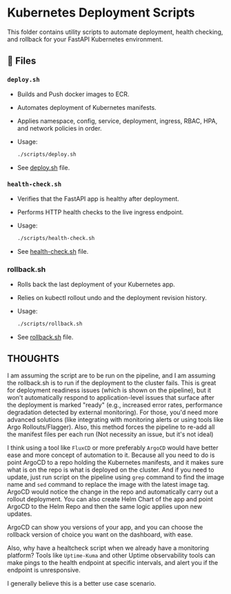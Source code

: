 # Kubernetes Deployment Scripts

This folder contains utility scripts to automate deployment, health checking, and rollback for your FastAPI Kubernetes environment.

## 📁 Files

### `deploy.sh`

- Builds and Push docker images to ECR.
- Automates deployment of Kubernetes manifests.
- Applies namespace, config, service, deployment, ingress, RBAC, HPA, and network policies in order.
- Usage:

  ```bash
  ./scripts/deploy.sh
  ```

- See [deploy.sh](./deploy.sh) file.

### `health-check.sh`

- Verifies that the FastAPI app is healthy after deployment.
- Performs HTTP health checks to the live ingress endpoint.
- Usage:

    ```bash
    ./scripts/health-check.sh
    ```

- See [health-check.sh](./health-check.sh) file.

### rollback.sh

- Rolls back the last deployment of your Kubernetes app.
- Relies on kubectl rollout undo and the deployment revision history.
- Usage:

    ```bash
    ./scripts/rollback.sh
    ```

- See [rollback.sh](./rollback.sh) file.

## THOUGHTS

I am assuming the script are to be run on the pipeline, and I am assuming the rollback.sh is to run if the deployment to the cluster fails. This is great for deployment readiness issues (which is shown on the pipeline), but it won't automatically respond to application-level issues that surface after the deployment is marked "ready" (e.g., increased error rates, performance degradation detected by external monitoring). For those, you'd need more advanced solutions (like integrating with monitoring alerts or using tools like Argo Rollouts/Flagger). Also, this method forces the pipeline to re-add all the manifest files per each run (Not necessity an issue, but it's not ideal)

I think using a tool like `FluxCD` or more preferably `ArgoCD` would have better ease and more concept of automation to it. Because all you need to do is point ArgoCD to a repo holding the Kubernetes manifests, and it makes sure what is on the repo is what is deployed on the cluster. And if you need to update, just run script on the pipeline using `grep` command to find the image name and `sed` command to replace the image with the latest image tag. ArgoCD would notice the change in the repo and automatically carry out a rollout deployment. You can also create Helm Chart of the app and point ArgoCD to the Helm Repo and then the same logic applies upon new updates.

ArgoCD can show you versions of your app, and you can choose the rollback version of choice you want on the dashboard, with ease.

Also, why have a healtcheck script when we already have a monitoring platform? Tools like `Uptime-Kuma` and other Uptime observability tools can make pings to the health endpoint at specific intervals, and alert you if the endpoint is unresponsive.

I generally believe this is a better use case scenario.
